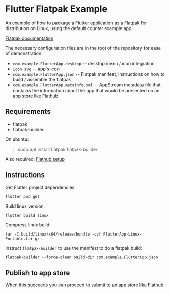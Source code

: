 # Flutter Flatpak Example


An example of how to package a Flutter application as a Flatpak for distribution
on Linux, using the default counter example app.

[Flatpak documentation](https://docs.flatpak.org/en/latest/index.html)

The necessary configuration files are in the root of the repository for ease of demonstration:

- `com.example.FlutterApp.desktop` -- desktop menu / icon integration
- `icon.svg` -- app's icon
- `com.example.FlutterApp.json` -- Flatpak manifest, instructions on how to build
  / assemble the flatpak
- `com.example.FlutterApp.metainfo.xml` -- AppStream metadata file that contains
  the information about the app that would be presented on an app store like Flathub


## Requirements

- flatpak
- flatpak-builder

On ubuntu:

> sudo apt install flatpak flatpak-builder

Also required: [Flathub setup](https://flatpak.org/setup/)


## Instructions


Get Flutter project dependencies:

```
flutter pub get
```


Build linux version:

```
flutter build linux
```


Compress linux build:

```
tar -C build/linux/x64/release/bundle -cvf FlutterApp-Linux-Portable.tar.gz .
```


Instruct `flatpak-builder` to use the manifest to do a flatpak build:

```
flatpak-builder --force-clean build-dir com.example.FlutterApp.json
```

## Publish to app store

When this succeeds you can proceed to [submit to an app store like Flathub](https://github.com/flathub/flathub/wiki/App-Submission).